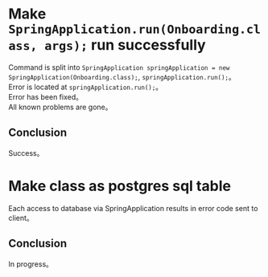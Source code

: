 # Make `SpringApplication.run(Onboarding.class, args);` run successfully  

Command is split into `SpringApplication springApplication = new SpringApplication(Onboarding.class);`, `springApplication.run();`。  
Error is located at `springApplication.run();`。  
Error has been fixed。  
All known problems are gone。  

## Conclusion  

Success。  

# Make class as postgres sql table  

Each access to database via SpringApplication results in error code sent to client。  

## Conclusion

In progress。
